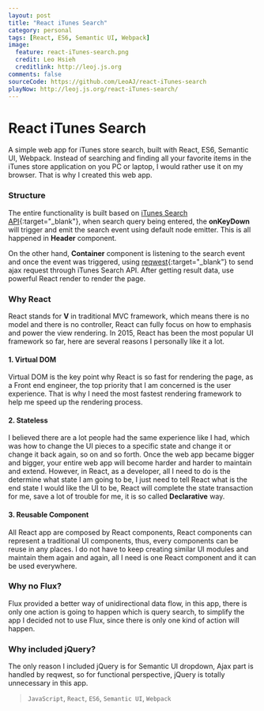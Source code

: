 ```yaml
---
layout: post
title: "React iTunes Search"
category: personal
tags: [React, ES6, Semantic UI, Webpack]
image:
  feature: react-iTunes-search.png
  credit: Leo Hsieh
  creditlink: http://leoj.js.org
comments: false
sourceCode: https://github.com/LeoAJ/react-iTunes-search
playNow: http://leoj.js.org/react-iTunes-search/
---
```


# React iTunes Search

A simple web app for iTunes store search, built with React, ES6, Semantic UI, Webpack. Instead of searching and finding all your favorite items in the iTunes store application on you PC or laptop, I would rather use it on my browser. That is why I created this web app.

### Structure

The entire functionality is built based on [iTunes Search API](https://www.apple.com/itunes/affiliates/resources/documentation/itunes-store-web-service-search-api.html){:target="_blank"}, when search query being entered, the **onKeyDown** will trigger and emit the search event using default node emitter. This is all happened in **Header** component.

On the other hand, **Container** component is listening to the search event and once the event was triggered, using [reqwest](https://github.com/ded/reqwest){:target="_blank"} to send ajax request through iTunes Search API. After getting result data, use powerful React render to render the page.

### Why React

React stands for **V** in traditional MVC framework, which means there is no model and there is no controller, React can fully focus on how to emphasis and power the view rendering. In 2015, React has been the most popular UI framework so far, here are several reasons I personally like it a lot.

#### 1. Virtual DOM

Virtual DOM is the key point why React is so fast for rendering the page, as a Front end engineer, the top priority that I am concerned is the user experience. That is why I need the most fastest rendering framework to help me speed up the rendering process.

#### 2. Stateless

I believed there are a lot people had the same experience like I had, which was how to change the UI pieces to a specific state and change it or change it back again, so on and so forth. Once the web app became bigger and bigger, your entire web app will become harder and harder to maintain and extend. However, in React, as a developer, all I need to do is the determine what state I am going to be, I just need to tell React what is the end state I would like the UI to be, React will complete the state transaction for me, save a lot of trouble for me, it is so called **Declarative** way.

#### 3. Reusable Component

All React app are composed by React components, React components can represent a traditional UI components, thus, every components can be reuse in any places. I do not have to keep creating similar UI modules and maintain them again and again, all I need is one React component and it can be used everywhere.

### Why no Flux?

Flux provided a better way of unidirectional data flow, in this app, there is only one action is going to happen which is query search, to simplify the app I decided not to use Flux, since there is only one kind of action will happen.

### Why included jQuery?

The only reason I included jQuery is for Semantic UI dropdown, Ajax part is handled by reqwest, so for functional perspective, jQuery is totally unnecessary in this app.


> `JavaScript`, `React`, `ES6`, `Semantic UI`, `Webpack`
